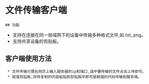 # 文件传输客户端

	## 功能

* 支持在连接在同一局域网下的设备中传输多种格式文件,如.txt,.png。
* 支持共享设备的剪贴板。

## 客户端使用方法

	 * 文件传输只需在网页上输入服务器的ip和端口,选中要传输的文件点击上传即可。
	 * 赋值剪贴板,将待复制的内容粘贴到剪贴板中即可是赋值的代码传输到服务端。
